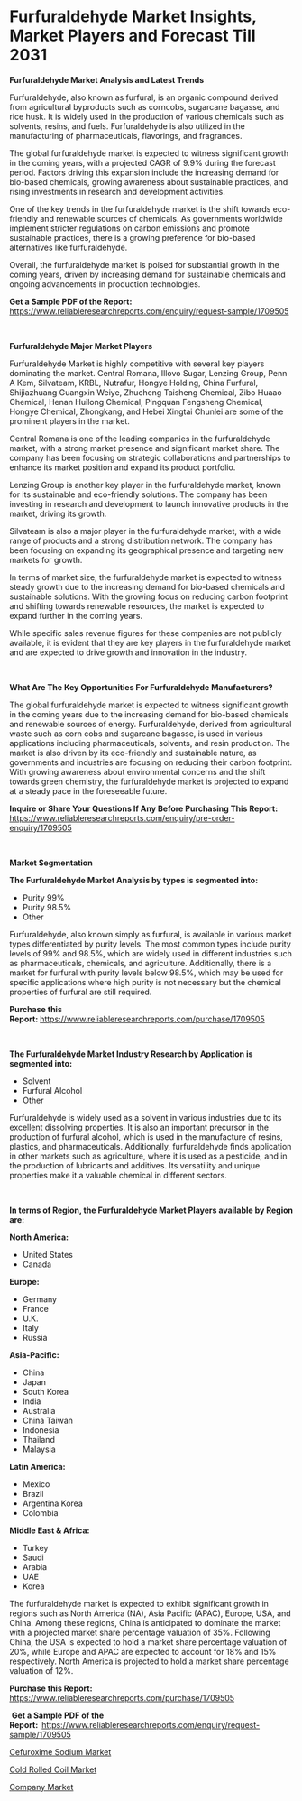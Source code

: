 <p><h1>Furfuraldehyde Market Insights, Market Players and Forecast Till 2031</h1></p><p><strong>Furfuraldehyde Market Analysis and Latest Trends</strong></p>
<p><p>Furfuraldehyde, also known as furfural, is an organic compound derived from agricultural byproducts such as corncobs, sugarcane bagasse, and rice husk. It is widely used in the production of various chemicals such as solvents, resins, and fuels. Furfuraldehyde is also utilized in the manufacturing of pharmaceuticals, flavorings, and fragrances.</p><p>The global furfuraldehyde market is expected to witness significant growth in the coming years, with a projected CAGR of 9.9% during the forecast period. Factors driving this expansion include the increasing demand for bio-based chemicals, growing awareness about sustainable practices, and rising investments in research and development activities.</p><p>One of the key trends in the furfuraldehyde market is the shift towards eco-friendly and renewable sources of chemicals. As governments worldwide implement stricter regulations on carbon emissions and promote sustainable practices, there is a growing preference for bio-based alternatives like furfuraldehyde.</p><p>Overall, the furfuraldehyde market is poised for substantial growth in the coming years, driven by increasing demand for sustainable chemicals and ongoing advancements in production technologies.</p></p>
<p><strong>Get a Sample PDF of the Report:&nbsp;</strong> <a href="https://www.reliableresearchreports.com/enquiry/request-sample/1709505">https://www.reliableresearchreports.com/enquiry/request-sample/1709505</a></p>
<p>&nbsp;</p>
<p><strong>Furfuraldehyde Major Market Players</strong></p>
<p><p>Furfuraldehyde Market is highly competitive with several key players dominating the market. Central Romana, Illovo Sugar, Lenzing Group, Penn A Kem, Silvateam, KRBL, Nutrafur, Hongye Holding, China Furfural, Shijiazhuang Guangxin Weiye, Zhucheng Taisheng Chemical, Zibo Huaao Chemical, Henan Huilong Chemical, Pingquan Fengsheng Chemical, Hongye Chemical, Zhongkang, and Hebei Xingtai Chunlei are some of the prominent players in the market.</p><p>Central Romana is one of the leading companies in the furfuraldehyde market, with a strong market presence and significant market share. The company has been focusing on strategic collaborations and partnerships to enhance its market position and expand its product portfolio.</p><p>Lenzing Group is another key player in the furfuraldehyde market, known for its sustainable and eco-friendly solutions. The company has been investing in research and development to launch innovative products in the market, driving its growth.</p><p>Silvateam is also a major player in the furfuraldehyde market, with a wide range of products and a strong distribution network. The company has been focusing on expanding its geographical presence and targeting new markets for growth.</p><p>In terms of market size, the furfuraldehyde market is expected to witness steady growth due to the increasing demand for bio-based chemicals and sustainable solutions. With the growing focus on reducing carbon footprint and shifting towards renewable resources, the market is expected to expand further in the coming years.</p><p>While specific sales revenue figures for these companies are not publicly available, it is evident that they are key players in the furfuraldehyde market and are expected to drive growth and innovation in the industry.</p></p>
<p>&nbsp;</p>
<p><strong>What Are The Key Opportunities For Furfuraldehyde Manufacturers?</strong></p>
<p><p>The global furfuraldehyde market is expected to witness significant growth in the coming years due to the increasing demand for bio-based chemicals and renewable sources of energy. Furfuraldehyde, derived from agricultural waste such as corn cobs and sugarcane bagasse, is used in various applications including pharmaceuticals, solvents, and resin production. The market is also driven by its eco-friendly and sustainable nature, as governments and industries are focusing on reducing their carbon footprint. With growing awareness about environmental concerns and the shift towards green chemistry, the furfuraldehyde market is projected to expand at a steady pace in the foreseeable future.</p></p>
<p><strong>Inquire or Share Your Questions If Any Before Purchasing This Report:</strong> <a href="https://www.reliableresearchreports.com/enquiry/pre-order-enquiry/1709505">https://www.reliableresearchreports.com/enquiry/pre-order-enquiry/1709505</a></p>
<p>&nbsp;</p>
<p><strong>Market Segmentation</strong></p>
<p><strong>The Furfuraldehyde Market Analysis by types is segmented into:</strong></p>
<p><ul><li>Purity 99%</li><li>Purity 98.5%</li><li>Other</li></ul></p>
<p><p>Furfuraldehyde, also known simply as furfural, is available in various market types differentiated by purity levels. The most common types include purity levels of 99% and 98.5%, which are widely used in different industries such as pharmaceuticals, chemicals, and agriculture. Additionally, there is a market for furfural with purity levels below 98.5%, which may be used for specific applications where high purity is not necessary but the chemical properties of furfural are still required.</p></p>
<p><strong>Purchase this Report:&nbsp;</strong><a href="https://www.reliableresearchreports.com/purchase/1709505">https://www.reliableresearchreports.com/purchase/1709505</a></p>
<p>&nbsp;</p>
<p><strong>The Furfuraldehyde Market Industry Research by Application is segmented into:</strong></p>
<p><ul><li>Solvent</li><li>Furfural Alcohol</li><li>Other</li></ul></p>
<p><p>Furfuraldehyde is widely used as a solvent in various industries due to its excellent dissolving properties. It is also an important precursor in the production of furfural alcohol, which is used in the manufacture of resins, plastics, and pharmaceuticals. Additionally, furfuraldehyde finds application in other markets such as agriculture, where it is used as a pesticide, and in the production of lubricants and additives. Its versatility and unique properties make it a valuable chemical in different sectors.</p></p>
<p>&nbsp;</p>
<p><strong>In terms of Region, the Furfuraldehyde Market Players available by Region are:</strong></p>
<p>
    <p> <strong> North America: </strong>
        <ul>
            <li>United States</li>
            <li>Canada</li>
        </ul>
        </p> 
    <p> <strong> Europe: </strong>
        <ul>
            <li>Germany</li>
            <li>France</li>
            <li>U.K.</li>
            <li>Italy</li>
            <li>Russia</li>
        </ul>
        </p> 
    <p> <strong> Asia-Pacific: </strong>
        <ul>
            <li>China</li>
            <li>Japan</li>
            <li>South Korea</li>
            <li>India</li>
            <li>Australia</li>
            <li>China Taiwan</li>
            <li>Indonesia</li>
            <li>Thailand</li>
            <li>Malaysia</li>
        </ul>
        </p> 
    <p> <strong> Latin America: </strong>
        <ul>
            <li>Mexico</li>
            <li>Brazil</li>
            <li>Argentina Korea</li>
            <li>Colombia</li>
        </ul>
        </p> 
    <p> <strong> Middle East & Africa: </strong>
        <ul>
            <li>Turkey</li>
            <li>Saudi</li>
            <li>Arabia</li>
            <li>UAE</li>
            <li>Korea</li>
        </ul>
    </p>
    </p>
<p><p>The furfuraldehyde market is expected to exhibit significant growth in regions such as North America (NA), Asia Pacific (APAC), Europe, USA, and China. Among these regions, China is anticipated to dominate the market with a projected market share percentage valuation of 35%. Following China, the USA is expected to hold a market share percentage valuation of 20%, while Europe and APAC are expected to account for 18% and 15% respectively. North America is projected to hold a market share percentage valuation of 12%.</p></p>
<p><strong>Purchase this Report: </strong><a href="https://www.reliableresearchreports.com/purchase/1709505">https://www.reliableresearchreports.com/purchase/1709505</a></p>
<p>&nbsp;<strong>Get a Sample PDF of the Report:&nbsp;&nbsp;</strong><a href="https://www.reliableresearchreports.com/enquiry/request-sample/1709505">https://www.reliableresearchreports.com/enquiry/request-sample/1709505</a></p>
<p><strong></strong></p>
<p><p><a href="https://github.com/dx0328/Market-Research-Report-List-1/blob/main/cefuroxime-sodium-market.md">Cefuroxime Sodium Market</a></p><p><a href="https://github.com/Glendatilghmankmgz0rbhwpy/Market-Research-Report-List-1/blob/main/cold-rolled-coil-market.md">Cold Rolled Coil Market</a></p><p><a href="https://github.com/juancolorado15/Market-Research-Report-List-1/blob/main/company-market.md">Company Market</a></p></p>